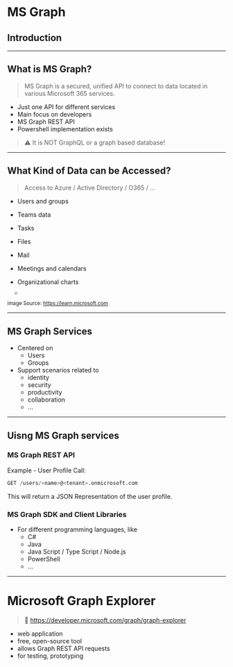 # MS Graph

## Introduction

---

## What is MS Graph?

> MS Graph is a secured, unified API to connect to data located in various Microsoft 365 services.

- Just one API for different services
- Main focus on developers
- MS Graph REST API
- Powershell implementation exists

> :warning: It is NOT GraphQL or a graph based database!

---

## What Kind of Data can be Accessed?

> Access to Azure / Active Directory / O365 / ...

- Users and groups

- Teams data
- Tasks
- Files
- Mail
- Meetings and calendars
- Organizational charts

<img src="https://learn.microsoft.com/en-us/training/m365-developer/msgraph-intro-overview/media/2-microsoft-graph.png" style="zoom:42%;margin-left:40px" />

<small>Image Source: <https://learn.microsoft.com> </small>

---

## MS Graph Services

- Centered on
  - Users
  - Groups
- Support scenarios related to
  - identity
  - security
  - productivity
  - collaboration
  - ...

---

## Uisng MS Graph services
### MS Graph REST API 

Example - User Profile Call:

```sql
GET /users/<name>@<tenant>.onmicrosoft.com
```

This will return a JSON Representation of the user profile.

### MS Graph SDK and Client Libraries

- For different programming languages, like
  - C#
  - Java
  - Java Script / Type Script / Node.js
  - PowerShell
  - ...

-----

# Microsoft Graph Explorer

> :link: <https://developer.microsoft.com/graph/graph-explorer>

- web application
- free, open-source tool
- allows Graph REST API requests
- for testing, prototyping
